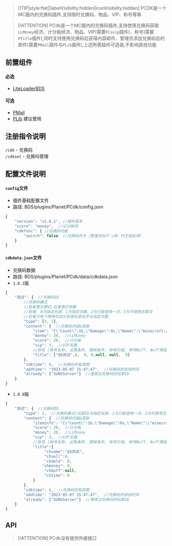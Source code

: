 > [!TIP|style:flat||labelVisibility:hidden|iconVisibility:hidden] PCDK是一个MC服内的兑换码插件,支持限时兑换码、物品、VIP、称号等等

> [!ATTENTION] PCdk是一个MC服内的兑换码插件,支持使用兑换码获取`LLMoney`经济、计分板经济、物品、VIP(需要`PCsvip`插件)、称号(需要`PTitle`插件),同时支持使用兑换码后获得内容邮件、管理员添加兑换码后的邮件(需要`PMail`插件与`PLib`插件),上述所需插件可选装,不影响其他功能

## 前置组件
#### 必选
- [LiteLoaderBDS](https://www.minebbs.com/liteloader/)

#### 可选
- [PMail](https://www.minebbs.com/resources/pmail.5820/)
- [PLib](https://www.minebbs.com/resources/plib-planet.4523/) 建议使用

## 注册指令说明
`/cdk` - 兑换码  
`/cdkset` - 兑换吗管理	

## 配置文件说明

#### `config`文件

- 插件基础配置文件
- 路径: BDS/plugins/Planet/PCdk/config.json
```js
{
    "version": "v1.0.1", //插件版本
    "score": "money",  //记分板项
    "cdkfunc": { //兑换码功能
        "switch": false  //兑换码开关（管理员执行`cdk`时无视此项）
    }
}
```

#### `cdkdata.json`文件

- 兑换码数据
- 路径: BDS/plugins/Planet/PCdk/data/cdkdata.json
- `1.0.1`版
```js
{
    "测试": {  //兑换码ID
        //兑换码模式
        //前者表示模式,后者表示参数
        //前者: 0为指定玩家、1为指定次数、2为只能使用一次、3为可使用无限次
        //后者只有个两种状态分别是玩家名字与指定次数
        "type": [1, 2],  
        "content": {  //兑换码内容&奖励
            "item": "{\"Count\":1b,\"Damage\":0s,\"Name\":\"minecraft:apple\",\"WasPickedUp\":0b}",  //物品的NBT参数(物品数量以所选物品堆叠数为准)
            "money": 20,  //LLMoney
            "score": 20,  //计分板
            "vip": 3,  //VIP天数
            //称号 [称号名称, 出售条件, 删除条件, 称号价值, 称号Buff, Buff等级, 称号有效期]
            "title": ["§6测试",0,  0, 0,null, null,  0]
        },
        "cdktime": 6,  //兑换码的有效期
        "addtime": "2023-05-07 15:47:47",  //兑换码的添加时间
        "already": ["SUNSServer"]  //使用过兑换码的玩家ID
    }
}
```
- `1.0.0`版
```js
{
    "测试": {  //兑换码ID
        "type": 2,  //兑换码模式(玩家ID为指定玩家、1为只能使用一次、2为可使用无限次)
        "content": {  //兑换码内容&奖励
            "iteminfo": "{\"Count\":1b,\"Damage\":0s,\"Name\":\"minecraft:apple\",\"WasPickedUp\":0b}",  //物品的NBT参数(物品数量固定为1)
            "score": 20,  //计分板
            "money": 20,  //LLMoney
            "vip": 3,  //VIP天数
            //称号 [称号名称, 出售条件, 删除条件, 称号价值, 称号Buff, Buff等级, 称号有效期]
            "title":{
                 "chname":"§6测试",
                 "chsell":0, 
                 "chdele": 0,
                "chmoney": 0,
                 "chbuff":null,
                 "chtime": 0
            }
        },
        "cdktime": 6,  //兑换码的有效期
        "addtime": "2023-05-07 15:47:47",  //兑换码的添加时间
        "already": ["SUNSServer"]  //使用过兑换码的玩家ID
    }
}
```

## API

> [!ATTENTION] PCdk没有提供外接接口